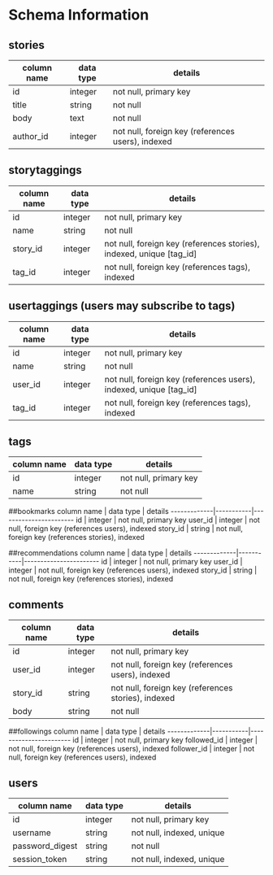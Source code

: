 # Schema Information

## stories
column name | data type | details
------------|-----------|-----------------------
id          | integer   | not null, primary key
title       | string    | not null
body        | text      | not null
author_id   | integer   | not null, foreign key (references users), indexed

## storytaggings
column name | data type | details
------------|-----------|-----------------------
id          | integer   | not null, primary key
name        | string    | not null
story_id    | integer   | not null, foreign key (references stories), indexed, unique [tag_id]
tag_id      | integer   | not null, foreign key (references tags), indexed

## usertaggings (users may subscribe to tags)
column name | data type | details
------------|-----------|-----------------------
id          | integer   | not null, primary key
name        | string    | not null
user_id     | integer   | not null, foreign key (references users), indexed, unique [tag_id]
tag_id      | integer   | not null, foreign key (references tags), indexed

## tags
column name | data type | details
------------|-----------|-----------------------
id          | integer   | not null, primary key
name        | string    | not null

##bookmarks
column name  | data type | details
-------------|-----------|-----------------------
id           | integer   | not null, primary key
user_id      | integer   | not null, foreign key (references users), indexed
story_id     | string    | not null, foreign key (references stories), indexed

##recommendations
column name  | data type | details
-------------|-----------|-----------------------
id           | integer   | not null, primary key
user_id      | integer   | not null, foreign key (references users), indexed
story_id     | string    | not null, foreign key (references stories), indexed

## comments
column name  | data type | details
-------------|-----------|-----------------------
id           | integer   | not null, primary key
user_id      | integer   | not null, foreign key (references users), indexed
story_id     | string    | not null, foreign key (references stories), indexed
body         | string    | not null

##followings
column name  | data type | details
-------------|-----------|-----------------------
id           | integer   | not null, primary key
followed_id  | integer   | not null, foreign key (references users), indexed
follower_id  | integer   | not null, foreign key (references users), indexed

## users
column name     | data type | details
----------------|-----------|-----------------------
id              | integer   | not null, primary key
username        | string    | not null, indexed, unique
password_digest | string    | not null
session_token   | string    | not null, indexed, unique
